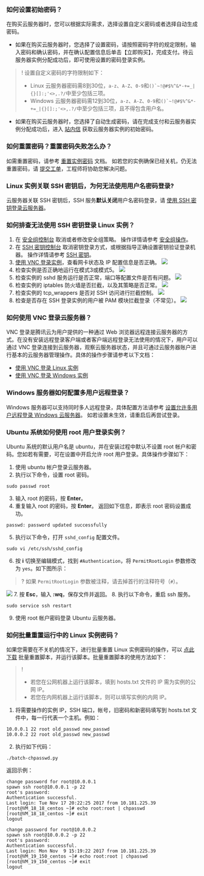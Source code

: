 ### 如何设置初始密码？

在购买云服务器时，您可以根据实际需求，选择设置自定义密码或者选择自动生成密码。
- 如果在购买云服务器时，您选择了设置密码，请按照密码字符的规定限制，输入密码和确认密码，并在确认配置信息后单击【立即购买】，完成支付。待云服务器实例分配成功后，即可使用设置的密码登录实例。
>! 设置自定义密码的字符限制如下：
>  - Linux 云服务器密码需8到30位，`a-z`、`A-Z`、`0-9`和```()`~!@#$%^&*-+=_|{}[]:;'<>,.?/```中至少包括三项。
>  - Windows 云服务器密码需12到30位，`a-z`、`A-Z`、`0-9`和```()`~!@#$%^&*-+=_|{}[]:;'<>,.?/```中至少包括三项，且不得包含用户名。
>  
- 如果在购买云服务器时，您选择了自动生成密码，请在完成支付和云服务器实例分配成功后，进入 [站内信](https://console.cloud.tencent.com/message) 获取云服务器实例的初始密码。


### 如何重置密码？重置密码失败怎么办？

如需重置密码，请参考 [重置实例密码](https://cloud.tencent.com/document/product/213/16566) 文档。
如若您的实例确保已经关机，仍无法重置密码，请 [提交工单](https://console.cloud.tencent.com/workorder/category)，工程师将协助您解决问题。

### Linux 实例关联 SSH 密钥后，为何无法使用用户名密码登录?

云服务器关联 SSH 密钥后，SSH 服务**默认关闭**用户名密码登录，请 [使用 SSH 密钥登录云服务器](https://cloud.tencent.com/document/product/213/35700)。 

### 如何排查无法使用 SSH 密钥登录 Linux 实例？

1. 在 [安全组控制台](https://console.cloud.tencent.com/cvm/securitygroup) 取消或者修改安全组策略。
操作详情请参考 [安全组操作](https://cloud.tencent.com/document/product/213/18197)。
2. 在 [SSH 密钥控制台](https://console.cloud.tencent.com/cvm/sshkey) 取消密钥登录方式，或根据指导正确设置密钥验证登录机器。
操作详情请参考 [SSH 密钥](https://cloud.tencent.com/document/product/213/16691)。
3. [使用 VNC 登录实例](https://cloud.tencent.com/document/product/213/35701)，查看网卡状态及 IP 配置信息是否正确。
![](https://main.qcloudimg.com/raw/17fa30409db52577fc8fed99a43264d2.png)
4. 检查实例是否正确地运行在模式3或模式5。
![](https://main.qcloudimg.com/raw/0371d6b8c5a0b89ac70cff6b56adf3be.png)
5. 检查实例的 sshd 服务运行是否正常，端口等配置文件是否有问题。
![](https://main.qcloudimg.com/raw/32364a0beac01cc63c82d61ebadf89c2.png)
6. 检查实例的 iptables 防火墙是否拦截，以及其策略是否正常。
![](https://main.qcloudimg.com/raw/9dbc3baa79c24673e59fb228cc57afad.png)
7. 检查实例的 tcp_wrappers 是否对 SSH 访问进行拦截控制。
![](https://main.qcloudimg.com/raw/76ac9f09b606cbd7f2121f4306ff3bc8.png)
8. 检查是否存在 SSH 登录实例的用户被 PAM 模块拦截登录（不常见）。
![](https://main.qcloudimg.com/raw/c7af6184b32867d0eb77cdfe1c362d04.png)

### 如何使用 VNC 登录云服务器？

VNC 登录是腾讯云为用户提供的一种通过 Web 浏览器远程连接云服务器的方式。在没有安装远程登录客户端或者客户端远程登录无法使用的情况下，用户可以通过 VNC 登录连接到云服务器，观察云服务器状态，并且可通过云服务器账户进行基本的云服务器管理操作。具体的操作步骤请参考以下文档：
- [使用 VNC 登录 Linux 实例](https://cloud.tencent.com/document/product/213/35701)
- [使用 VNC 登录 Windows 实例](https://cloud.tencent.com/document/product/213/35704)

### Windows 服务器如何配置多用户远程登录？

Windows 服务器可以支持同时多人远程登录，具体配置方法请参考 [设置允许多用户远程登录 Windows 云服务器](https://cloud.tencent.com/document/product/213/36267)。
如若设置未生效，请重启后再尝试登录。

### Ubuntu 系统如何使用 root 用户登录实例？

Ubuntu 系统的默认用户名是 ubuntu，并在安装过程中默认不设置 root 帐户和密码。您如若有需要，可在设置中开启允许 root 用户登录。具体操作步骤如下：
1. 使用 ubuntu 帐户登录云服务器。
2. 执行以下命令，设置 root 密码。
```
sudo passwd root
```
3. 输入 root 的密码，按 **Enter**。
4. 重复输入 root 的密码，按 **Enter**。
返回如下信息，即表示 root 密码设置成功。
```
passwd: password updated successfully
```
5. 执行以下命令，打开 `sshd_config` 配置文件。
```
sudo vi /etc/ssh/sshd_config 
```
6. 按 **i** 切换至编辑模式，找到 `#Authentication`，将 `PermitRootLogin` 参数修改为 `yes`。如下图所示：
>? 如果 `PermitRootLogin` 参数被注释，请去掉首行的注释符号（`#`）。
> 
![](https://main.qcloudimg.com/raw/359242f7e5df666d43459fe74abce72a.png)
7. 按 **Esc**，输入 **:wq**，保存文件并返回。
8. 执行以下命令，重启 ssh 服务。
```
sudo service ssh restart
```
9. 使用 root 帐户密码登录 Ubuntu 云服务器。

### 如何批量重置运行中的 Linux 实例密码？

如果您需要在不关机的情况下，进行批量重置 Linux 实例密码的操作，可以 [点此下载](http://batchchpasswd-10016717.file.myqcloud.com/batch-chpasswd.tgz?_ga=1.165307193.726382295.1500898081) 批量重置脚本，并运行该脚本。批量重置脚本的使用方法如下：
>! 
> - 若您在公网机器上运行该脚本，填到 hosts.txt 文件的 IP 需为实例的公网 IP。
> - 若您在内网机器上运行该脚本，则可以填写实例的内网 IP。
> 
1. 将需要操作的实例 IP，SSH 端口，帐号，旧密码和新密码填写到 hosts.txt 文件中，每一行代表一个主机。例如：
```
10.0.0.1 22 root old_passwd new_passwd 
10.0.0.2 22 root old_passwd new_passwd
```
2. 执行如下代码：
```
./batch-chpasswd.py
```
返回示例：
```
change password for root@10.0.0.1
spawn ssh root@10.0.0.1 -p 22
root's password: 
Authentication successful.
Last login: Tue Nov 17 20:22:25 2017 from 10.181.225.39
[root@VM_18_18_centos ~]# echo root:root | chpasswd
[root@VM_18_18_centos ~]# exit
logout
```
```
change password for root@10.0.0.2
spawn ssh root@10.0.0.2 -p 22
root's password: 
Authentication successful.
Last login: Mon Nov  9 15:19:22 2017 from 10.181.225.39
[root@VM_19_150_centos ~]# echo root:root | chpasswd
[root@VM_19_150_centos ~]# exit
logout
```
